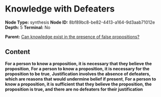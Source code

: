 # Knowledge with Defeaters

**Node Type:** synthesis
**Node ID:** 8bf89bc8-be82-4413-a164-9d3aab71012e
**Depth:** 5
**Terminal:** No

**Parent:** [Can knowledge exist in the presence of false propositions?](can-knowledge-exist-in-the-presence-of-false-propositions-antithesis-86440c19-2a01-448d-a756-800bf4edbc9f.md)

## Content

**For a person to know a proposition, it is necessary that they believe the proposition**, **For a person to know a proposition, it is necessary for the proposition to be true**, **Justification involves the absence of defeaters, which are reasons that would undermine belief if present**, **For a person to know a proposition, it is sufficient that they believe the proposition, the proposition is true, and there are no defeaters for their justification**
